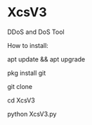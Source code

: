 # XcsV3
DDoS and DoS Tool

How to install:

apt update && apt upgrade

pkg install git

git clone 

cd XcsV3

python XcsV3.py
